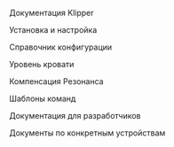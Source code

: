 Документация Klipper

Установка и настройка

Справочник конфигурации

Уровень кровати

Компенсация Резонанса

Шаблоны команд

Документация для разработчиков

Документы по конкретным устройствам
